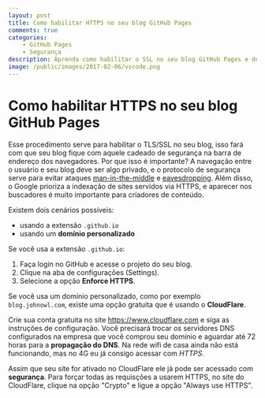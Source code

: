 ```yaml
---
layout: post
title: Como habilitar HTTPS no seu blog GitHub Pages
comments: true
categories: 
    - GitHub Pages
    - Segurança
description: Aprenda como habilitar o SSL no seu blog GitHub Pages e deixe a navegação dos seus leitores mais segura.
image: /public/images/2017-02-06/vscode.png
---
```


# Como habilitar HTTPS no seu blog GitHub Pages

Esse procedimento serve para habilitar o  TLS/SSL no seu blog, isso fará com que seu blog fique com aquele cadeado de segurança na barra de endereço dos navegadores. Por que isso é importante? A navegação entre o usuário e seu blog deve ser algo privado, e o protocolo de segurança serve para evitar ataques [man-in-the-middle](https://pt.wikipedia.org/wiki/Ataque_man-in-the-middle)
 e [eavesdropping](https://pt.wikipedia.org/wiki/Eavesdropping). Além disso, o Google prioriza a indexação de sites servidos via HTTPS, e aparecer nos buscadores é muito importante para criadores de conteúdo.

Existem dois cenários possíveis: 
- usando a extensão `.github.io`
- usando um **domínio personalizado**

Se você usa a extensão `.github.io`:
1. Faça login no GitHub e acesse o projeto do seu blog.
2. Clique na aba de configurações (Settings).
3. Selecione a opção **Enforce HTTPS**. 

Se você usa um domínio personalizado, como por exemplo `blog.johnowl.com`, existe uma opção gratuita que é usando o **CloudFlare**. 

Crie sua conta gratuita no site https://www.cloudflare.com e siga as instruções de configuração. Você precisará trocar os servidores DNS configurados na empresa que você comprou seu domínio e aguardar até 72 horas para a **propagação do DNS**. Na rede wifi de casa ainda não está funcionando, mas no 4G eu já consigo acessar com *HTTPS*.

Assim que seu site for ativado no CloudFlare ele já pode ser acessado com **segurança**. Para forçar todas as requisções a usarem HTTPS, no site do CloudFlare, clique na opção "Crypto" e ligue a opção "Always use HTTPS".